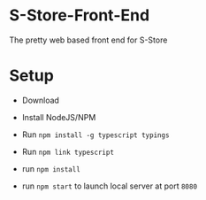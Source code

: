 # S-Store-Front-End
The pretty web based front end for S-Store


# Setup

* Download

* Install NodeJS/NPM
* Run `npm install -g typescript typings`
* Run `npm link typescript`
* run `npm install`
* run `npm start` to launch local server at port `8080`
